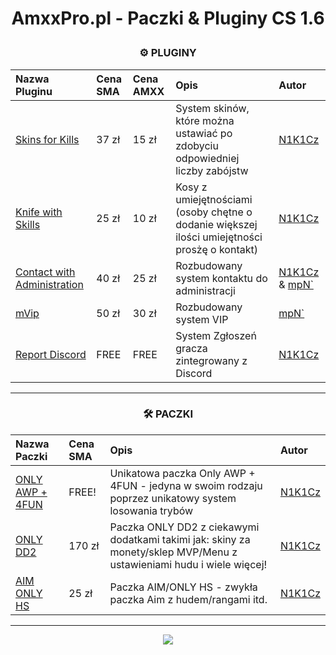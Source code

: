 <div align="center">
<h1><p></p>AmxxPro.pl - Paczki & Pluginy CS 1.6<p></p></h1>

<h3 align="center">⚙️ PLUGINY</h3>

| Nazwa Pluginu | Cena SMA | Cena AMXX | Opis | Autor |
|:----------------------------------------------------|:--------------------------|:-------------------|:------------|:---------------------------|
| [Skins for Kills](https://github.com/AmxxPro-pl/Skiny-za-Kille)                                                | 37 zł                 | 15 zł     | System skinów, które można ustawiać po zdobyciu odpowiedniej liczby zabójstw | [N1K1Cz](https://github.com/N1K1Cz)
| [Knife with Skills](https://github.com/AmxxPro-pl/Kosy-z-Umiej-tno-ciami)                                      | 25 zł                 | 10 zł     | Kosy z umiejętnościami (osoby chętne o dodanie większej ilości umiejętności prosżę o kontakt) | [N1K1Cz](https://github.com/N1K1Cz)
| [Contact with Administration](https://github.com/AmxxPro-pl/Contact-with-Administration)                                    | 40 zł                 | 25 zł     | Rozbudowany system kontaktu do administracji | [N1K1Cz](https://github.com/N1K1Cz) & [mpN`](https://github.com/MPNOOO)
| [mVip](https://github.com/AmxxPro-pl/mVip)                                    | 50 zł                 | 30 zł     | Rozbudowany system VIP | [mpN`](https://github.com/MPNOOO)
| [Report Discord](https://github.com/AmxxPro-pl/Report-Players)                                    | FREE                 | FREE     | System Zgłoszeń gracza zintegrowany z Discord | [N1K1Cz](https://github.com/N1K1Cz)

-------

<h3 align="center">🛠 PACZKI</h3>

| Nazwa Paczki | Cena SMA | Opis | Autor |
|:----------------------------------------------------|:--------------------------|:-------------------|:---------------------------|
| [ONLY AWP + 4FUN](https://github.com/AmxxPro-pl/Only-AWP-4FUN) | FREE! | Unikatowa paczka Only AWP + 4FUN - jedyna w swoim rodzaju poprzez unikatowy system losowania trybów  | [N1K1Cz](https://github.com/N1K1Cz)
| [ONLY DD2](https://github.com/AmxxPro-pl/Only-DD2-2) | 170 zł | Paczka ONLY DD2 z ciekawymi dodatkami takimi jak: skiny za monety/sklep MVP/Menu z ustawieniami hudu i wiele więcej! | [N1K1Cz](https://github.com/N1K1Cz)
| [AIM ONLY HS](https://github.com/AmxxPro-pl/AIM-Only-HS) | 25 zł | Paczka AIM/ONLY HS - zwykła paczka Aim z hudem/rangami itd. | [N1K1Cz](https://github.com/N1K1Cz)


-------

<a href="https://discord.gg/JnFrthDvVs"><img src="https://discord.com/api/guilds/1056322045513842778/widget.png?style=banner4"></a>

</div>
